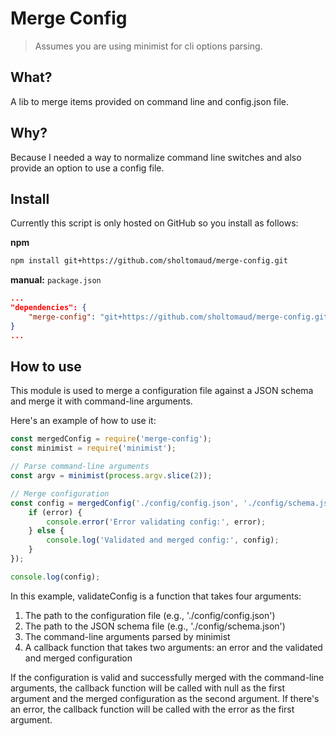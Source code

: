 # Merge Config

> Assumes you are using minimist for cli options parsing.

## What?

A lib to merge items provided on command line and config.json file. 

## Why?

Because I needed a way to normalize command line switches and also provide an option to use a config file.

## Install

Currently this script is only hosted on GitHub so you install as follows:

**npm**

```sh
npm install git+https://github.com/sholtomaud/merge-config.git
```

**manual:** `package.json` 

```json
...
"dependencies": {
    "merge-config": "git+https://github.com/sholtomaud/merge-config.git#semver:^1.0.0"
}
...
```

## How to use

This module is used to merge a configuration file against a JSON schema and merge it with command-line arguments.

Here's an example of how to use it:

```js
const mergedConfig = require('merge-config');
const minimist = require('minimist');

// Parse command-line arguments
const argv = minimist(process.argv.slice(2));

// Merge configuration
const config = mergedConfig('./config/config.json', './config/schema.json', argv, (error, config) => {
    if (error) {
        console.error('Error validating config:', error);
    } else {
        console.log('Validated and merged config:', config);
    }
});

console.log(config);
```

In this example, validateConfig is a function that takes four arguments:

1. The path to the configuration file (e.g., './config/config.json')
2. The path to the JSON schema file (e.g., './config/schema.json')
3. The command-line arguments parsed by minimist
4. A callback function that takes two arguments: an error and the validated and merged configuration

If the configuration is valid and successfully merged with the command-line arguments, the callback function will be called with null as the first argument and the merged configuration as the second argument. If there's an error, the callback function will be called with the error as the first argument.